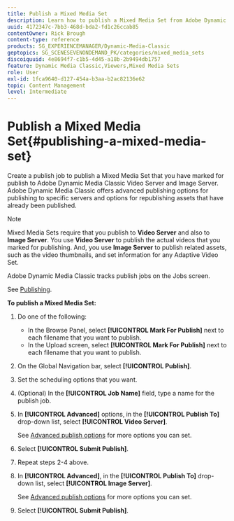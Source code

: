 ```yaml
---
title: Publish a Mixed Media Set
description: Learn how to publish a Mixed Media Set from Adobe Dynamic Media Classic.
uuid: 4172347c-7bb3-468d-bda2-fd1c26ccab85
contentOwner: Rick Brough
content-type: reference
products: SG_EXPERIENCEMANAGER/Dynamic-Media-Classic
geptopics: SG_SCENESEVENONDEMAND_PK/categories/mixed_media_sets
discoiquuid: 4e8694f7-c1b5-4d45-a18b-2b9494db1757
feature: Dynamic Media Classic,Viewers,Mixed Media Sets
role: User
exl-id: 1fca9640-d127-454a-b3aa-b2ac82136e62
topic: Content Management
level: Intermediate
---
```

# Publish a Mixed Media Set{#publishing-a-mixed-media-set}

Create a publish job to publish a Mixed Media Set that you have marked for publish to Adobe Dynamic Media Classic Video Server and Image Server. Adobe Dynamic Media Classic offers advanced publishing options for publishing to specific servers and options for republishing assets that have already been published.

>[!NOTE]
>
>Mixed Media Sets require that you publish to **Video Server** and also to **Image Server**. You use **Video Server** to publish the actual videos that you marked for publishing. And, you use **Image Server** to publish related assets, such as the video thumbnails, and set information for any Adaptive Video Set.

Adobe Dynamic Media Classic tracks publish jobs on the Jobs screen.

See [Publishing](publishing-files.md#publishing_files).

<!-- 

Comment Type: remark
Last Modified By: unknown unknown 
Last Modified Date: 

<p>RB: Updated the following steps as per Cynthia email, 11/9/2012, added 11/12/2012</p>

 -->

**To publish a Mixed Media Set:**

1. Do one of the following:

    * In the Browse Panel, select **[!UICONTROL Mark For Publish]** next to each filename that you want to publish.
    * In the Upload screen, select **[!UICONTROL Mark For Publish]** next to each filename that you want to publish.

1. On the Global Navigation bar, select **[!UICONTROL Publish]**.
1. Set the scheduling options that you want.
1. (Optional) In the **[!UICONTROL Job Name]** field, type a name for the publish job.
1. In **[!UICONTROL Advanced]** options, in the **[!UICONTROL Publish To]** drop-down list, select **[!UICONTROL Video Server]**.

   See [Advanced publish options](publishing-files.md#advanced_publish_options) for more options you can set.

1. Select **[!UICONTROL Submit Publish]**.
1. Repeat steps 2-4 above.
1. In **[!UICONTROL Advanced]**, in the **[!UICONTROL Publish To]** drop-down list, select **[!UICONTROL Image Server]**.

   See [Advanced publish options](publishing-files.md#advanced_publish_options) for more options you can set.

1. Select **[!UICONTROL Submit Publish]**.
